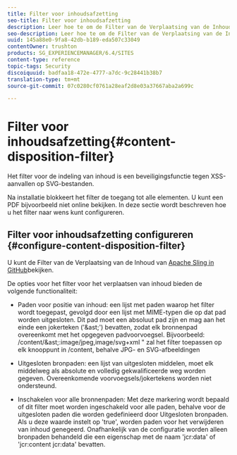 ```yaml
---
title: Filter voor inhoudsafzetting
seo-title: Filter voor inhoudsafzetting
description: Leer hoe te om de Filter van de Verplaatsing van de Inhoud te gebruiken om aanvallen van XSS te verhinderen.
seo-description: Leer hoe te om de Filter van de Verplaatsing van de Inhoud te gebruiken om aanvallen van XSS te verhinderen.
uuid: 145a88e0-9fa8-42db-b189-eda507c33049
contentOwner: trushton
products: SG_EXPERIENCEMANAGER/6.4/SITES
content-type: reference
topic-tags: Security
discoiquuid: badfaa18-472e-4777-a7dc-9c28441b38b7
translation-type: tm+mt
source-git-commit: 07c0280cf0761a28eaf2d8e03a37667aba2a699c

---
```



# Filter voor inhoudsafzetting{#content-disposition-filter}

Het filter voor de indeling van inhoud is een beveiligingsfunctie tegen XSS-aanvallen op SVG-bestanden.

Na installatie blokkeert het filter de toegang tot alle elementen. U kunt een PDF bijvoorbeeld niet online bekijken. In deze sectie wordt beschreven hoe u het filter naar wens kunt configureren.

## Filter voor inhoudsafzetting configureren {#configure-content-disposition-filter}

U kunt de Filter van de Verplaatsing van de Inhoud van [Apache Sling in GitHub](https://github.com/apache/sling-org-apache-sling-security/blob/master/src/main/java/org/apache/sling/security/impl/ContentDispositionFilterConfiguration.java)bekijken.

De opties voor het filter voor het verplaatsen van inhoud bieden de volgende functionaliteit:

* Paden voor positie van inhoud: een lijst met paden waarop het filter wordt toegepast, gevolgd door een lijst met MIME-typen die op dat pad worden uitgesloten. Dit pad moet een absoluut pad zijn en mag aan het einde een jokerteken (&#39;&amp;ast;&#39;) bevatten, zodat elk bronnenpad overeenkomt met het opgegeven padvoorvoegsel. Bijvoorbeeld: /content/&amp;ast;:image/jpeg,image/svg+xml &quot; zal het filter toepassen op elk knooppunt in /content, behalve JPG- en SVG-afbeeldingen

* Uitgesloten bronpaden: een lijst van uitgesloten middelen, moet elk middelweg als absolute en volledig gekwalificeerde weg worden gegeven. Overeenkomende voorvoegsels/jokertekens worden niet ondersteund.

* Inschakelen voor alle bronnenpaden: Met deze markering wordt bepaald of dit filter moet worden ingeschakeld voor alle paden, behalve voor de uitgesloten paden die worden gedefinieerd door Uitgesloten bronpaden. Als u deze waarde instelt op &#39;true&#39;, worden paden voor het verwijderen van inhoud genegeerd. Onafhankelijk van de configuratie worden alleen bronpaden behandeld die een eigenschap met de naam &#39;jcr:data&#39; of &#39;jcr:content jcr:data&#39; bevatten.

